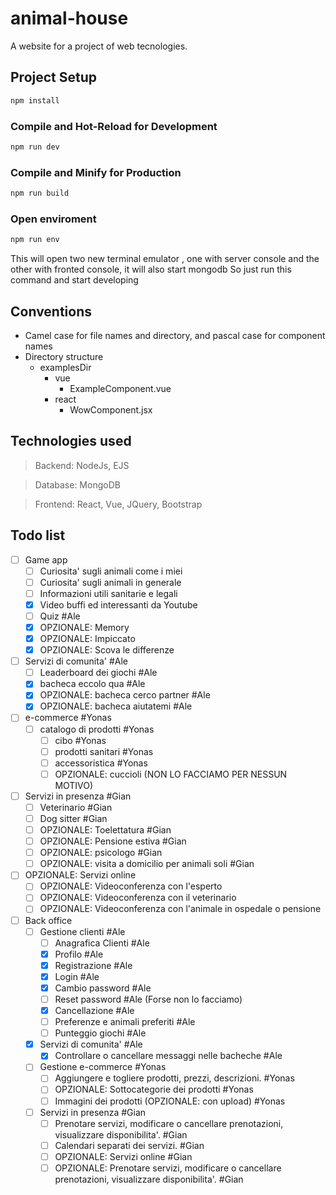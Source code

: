 # animal-house

A website for a project of web tecnologies.

## Project Setup

```sh
npm install
```

### Compile and Hot-Reload for Development

```sh
npm run dev
```

### Compile and Minify for Production

```sh
npm run build
```

### Open enviroment

```sh
npm run env
```

This will open two new terminal emulator , one with server console and the other
with fronted console, it will also start mongodb 
So just run this command and start developing

<!-- TODO: Explain how to deploy the project -->

## Conventions

- Camel case for file names and directory, and pascal case for component names
- Directory structure
  - examplesDir
    - vue
      - ExampleComponent.vue
    - react
      - WowComponent.jsx

## Technologies used

> Backend: NodeJs, EJS

> Database: MongoDB

> Frontend: React, Vue, JQuery, Bootstrap

## Todo list

- [ ] Game app
  - [ ] Curiosita' sugli animali come i miei
  - [ ] Curiosita' sugli animali in generale
  - [ ] Informazioni utili sanitarie e legali
  - [x] Video buffi ed interessanti da Youtube
  - [ ] Quiz #Ale
  - [x] OPZIONALE: Memory
  - [x] OPZIONALE: Impiccato
  - [x] OPZIONALE: Scova le differenze
- [ ] Servizi di comunita' #Ale
  - [ ] Leaderboard dei giochi #Ale
  - [x] bacheca eccolo qua #Ale
  - [x] OPZIONALE: bacheca cerco partner #Ale
  - [x] OPZIONALE: bacheca aiutatemi #Ale
- [ ] e-commerce #Yonas
  - [ ] catalogo di prodotti #Yonas
    - [ ] cibo #Yonas
    - [ ] prodotti sanitari #Yonas
    - [ ] accessoristica #Yonas
    - [ ] OPZIONALE: cuccioli (NON LO FACCIAMO PER NESSUN MOTIVO)
- [ ] Servizi in presenza #Gian
  - [ ] Veterinario #Gian
  - [ ] Dog sitter #Gian
  - [ ] OPZIONALE: Toelettatura #Gian
  - [ ] OPZIONALE: Pensione estiva #Gian
  - [ ] OPZIONALE: psicologo #Gian
  - [ ] OPZIONALE: visita a domicilio per animali soli #Gian
- [ ] OPZIONALE: Servizi online
  - [ ] OPZIONALE: Videoconferenza con l'esperto
  - [ ] OPZIONALE: Videoconferenza con il veterinario
  - [ ] OPZIONALE: Videoconferenza con l'animale in ospedale o pensione
- [ ] Back office
  - [ ] Gestione clienti #Ale
    - [ ] Anagrafica Clienti #Ale
    - [x] Profilo #Ale
    - [x] Registrazione #Ale
    - [x] Login #Ale
    - [x] Cambio password #Ale
    - [ ] Reset password #Ale (Forse non lo facciamo)
    - [x] Cancellazione #Ale
    - [ ] Preferenze e animali preferiti #Ale
    - [ ] Punteggio giochi #Ale
  - [x] Servizi di comunita' #Ale
    - [x] Controllare o cancellare messaggi nelle bacheche #Ale
  - [ ] Gestione e-commerce #Yonas
    - [ ] Aggiungere e togliere prodotti, prezzi, descrizioni. #Yonas
    - [ ] OPZIONALE: Sottocategorie dei prodotti #Yonas
    - [ ] Immagini dei prodotti (OPZIONALE:  con upload) #Yonas
  - [ ] Servizi in presenza #Gian
    - [ ] Prenotare servizi, modificare o cancellare prenotazioni, visualizzare disponibilita'. #Gian
    - [ ] Calendari separati dei servizi. #Gian
    - [ ] OPZIONALE: Servizi online #Gian
    - [ ] OPZIONALE: Prenotare servizi, modificare o cancellare prenotazioni, visualizzare disponibilita'. #Gian
